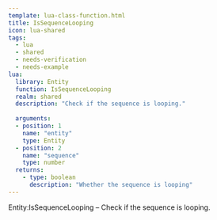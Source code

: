 ```yaml
---
template: lua-class-function.html
title: IsSequenceLooping
icon: lua-shared
tags:
  - lua
  - shared
  - needs-verification
  - needs-example
lua:
  library: Entity
  function: IsSequenceLooping
  realm: shared
  description: "Check if the sequence is looping."
  
  arguments:
  - position: 1
    name: "entity"
    type: Entity
  - position: 2
    name: "sequence"
    type: number
  returns:
    - type: boolean
      description: "Whether the sequence is looping"
---
```


<div class="lua__search__keywords">
Entity:IsSequenceLooping &#x2013; Check if the sequence is looping.
</div>
